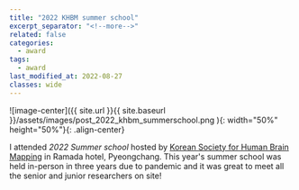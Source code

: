 ```yaml
---
title: "2022 KHBM summer school"
excerpt_separator: "<!--more-->"
related: false
categories:
  - award
tags:
  - award
last_modified_at: 2022-08-27
classes: wide
---
```

![image-center]({{ site.url }}{{ site.baseurl }}/assets/images/post_2022_khbm_summerschool.png ){: width="50%" height="50%"}{: .align-center}

I attended *2022 Summer school* hosted by [Korean Society for Human Brain Mapping](https://khbm.org/english/) in Ramada hotel, Pyeongchang. This year's summer school was held in-person in three years due to pandemic and it was great to meet all the senior and junior researchers on site! 
